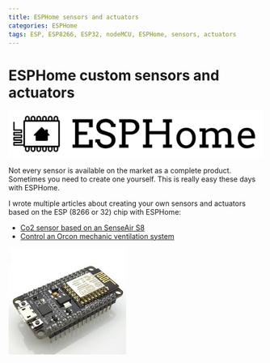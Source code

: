 ```yaml
---
title: ESPHome sensors and actuators
categories: ESPHome
tags: ESP, ESP8266, ESP32, nodeMCU, ESPHome, sensors, actuators
---
```

# ESPHome custom sensors and actuators

![ESPHome logo](images/esphome.png)

Not every sensor is available on the market as a complete product. 
Sometimes you need to create one yourself. 
This is really easy these days with ESPHome.

I wrote multiple articles about creating your own sensors and actuators based on the ESP (8266 or 32) chip with ESPHome:

* [Co2 sensor based on an SenseAir S8](co2_senseair_s8_sensor)
* [Control an Orcon mechanic ventilation system](orcon_mechanic_ventilation)

![ESP8266 NodeMCU v3](images/esp8266_nodemcu.jpg)